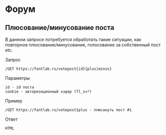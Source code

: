 # Форум

## Плюсование/минусование поста
В данном запросе потребуется обработать такие ситуации, как повторное плюсование/минусование, голосование за собственный пост etc.

Запрос
```
/GET https://fantlab.ru/votepost{id}{plus|minus}
```
Параметры
```
id - id поста
cookie - авторизационный хэдер (fl_s=*)
```
Пример
```
/GET https://fantlab.ru/votepost1plus - плюсануть пост #1
```
Ответ
```
HTML
```
